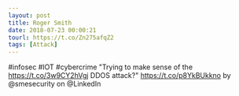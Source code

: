 ```yaml
---
layout: post
title: Roger Smith
date: 2018-07-23 00:00:21
tourl: https://t.co/Zn275afqZ2
tags: [Attack]
---
```

#infosec #IOT #cybercrime "Trying to make sense of the https://t.co/3w9CY2hVgj DDOS attack?" https://t.co/p8YkBUkkno by @smesecurity on @LinkedIn